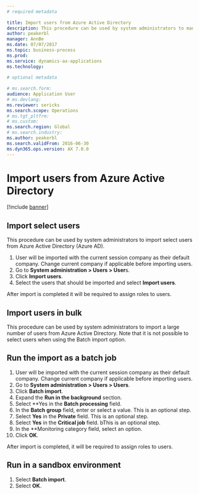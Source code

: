 ```yaml
--- 
# required metadata 
 
title: Import users from Azure Active Directory
description: This procedure can be used by system administrators to manually import selected users or to import a large number of users from Azure Active Directory. 
author: peakerbl
manager: AnnBe 
ms.date: 07/07/2017
ms.topic: business-process 
ms.prod:  
ms.service: dynamics-ax-applications 
ms.technology:  
 
# optional metadata 
 
# ms.search.form:   
audience: Application User 
# ms.devlang:  
ms.reviewer: sericks
ms.search.scope: Operations 
# ms.tgt_pltfrm:  
# ms.custom:  
ms.search.region: Global
# ms.search.industry: 
ms.author: peakerbl
ms.search.validFrom: 2016-06-30 
ms.dyn365.ops.version: AX 7.0.0 
---
```

# Import users from Azure Active Directory

[!include [banner](../../includes/banner.md)]

## Import select users

This procedure can be used by system administrators to import select users from Azure Active Directory (Azure AD).

1. User will be imported with the current session company as their default company. Change current company if applicable before importing users.
2. Go to **System administration > Users > User**s.
3. Click **Import users**.
4. Select the users that should be imported and select **Import users**.

After import is completed it will be required to assign roles to users.

## Import users in bulk

This procedure can be used by system administrators to import a large number of users from Azure Active Directory.
Note that it is not possible to select users when using the Batch import option.

## Run the import as a batch job
1. User will be imported with the current session company as their default company. Change current company if applicable before importing users.
2. Go to **System administration > Users > Users**.
3. Click **Batch import**.
4. Expand the **Run in the background** section.
4. Select **Yes in the **Batch processing** field.
6. In the **Batch group** field, enter or select a value. This is an optional step.  
7. Select **Yes** in the **Private** field. This is an optional step.  
8. Select **Yes** in the **Critical job** field. bThis is an optional step.  
9. In the **Monitoring category field, select an option.
10. Click **OK**.

After import is completed, it will be required to assign roles to users.

## Run in a sandbox environment
1. Select **Batch import**.
2. Select **OK**.
